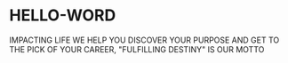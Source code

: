 # HELLO-WORD
IMPACTING LIFE
WE HELP YOU DISCOVER YOUR PURPOSE AND GET TO THE PICK OF YOUR CAREER, "FULFILLING DESTINY" IS OUR MOTTO
